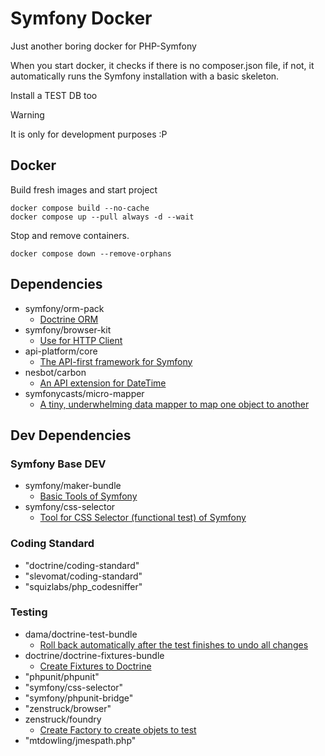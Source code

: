 # Symfony Docker

Just another boring docker for PHP-Symfony

When you start docker, it checks if there is no composer.json file, if not, 
it automatically runs the Symfony installation with a basic skeleton.

Install a TEST DB too




> [!WARNING]  
> It is only for development purposes :P


## Docker

Build fresh images and start project

```
docker compose build --no-cache 
docker compose up --pull always -d --wait
```

Stop and remove containers.
```
docker compose down --remove-orphans
```

## Dependencies


- symfony/orm-pack
  - [Doctrine ORM](https://symfony.com/doc/current/doctrine.html)
- symfony/browser-kit
  - [Use for HTTP Client](https://symfony.com/doc/current/components/browser_kit.html)
- api-platform/core
  - [The API-first framework for Symfony](https://api-platform.com/?s=symfony)
- nesbot/carbon
  - [An API extension for DateTime](https://github.com/briannesbitt/Carbon)
- symfonycasts/micro-mapper
  - [A tiny, underwhelming data mapper to map one object to another](https://github.com/briannesbitt/Carbon)

## Dev Dependencies

### Symfony Base DEV

- symfony/maker-bundle
  - [Basic Tools of Symfony](https://symfony.com/bundles/SymfonyMakerBundle/current/index.html)
- symfony/css-selector
  - [Tool for CSS Selector (functional test) of Symfony](https://symfony.com/doc/current/components/css_selector.html)
  
### Coding Standard

- "doctrine/coding-standard"
- "slevomat/coding-standard"
- "squizlabs/php_codesniffer"

### Testing 

- dama/doctrine-test-bundle
  - [Roll back automatically after the test finishes to undo all changes](https://github.com/dmaicher/doctrine-test-bundle)
- doctrine/doctrine-fixtures-bundle
  - [Create Fixtures to Doctrine](https://symfony.com/bundles/DoctrineFixturesBundle/current/index.html)
- "phpunit/phpunit"
- "symfony/css-selector"
- "symfony/phpunit-bridge"
- "zenstruck/browser"
- zenstruck/foundry
  - [Create Factory to create objets to test](https://symfony.com/bundles/ZenstruckFoundryBundle/current/index.html)
- "mtdowling/jmespath.php"

